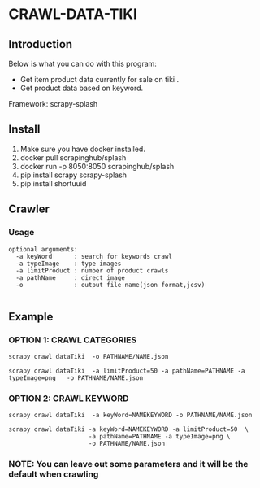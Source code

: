 # CRAWL-DATA-TIKI
## Introduction
Below is what you can do with this program:
- Get item product  data currently for sale on tiki .
- Get product data based on keyword.

Framework: scrapy-splash


## Install
1. Make sure you have docker installed.
2. docker pull scrapinghub/splash
3. docker run -p 8050:8050 scrapinghub/splash
4. pip install scrapy scrapy-splash
5. pip install shortuuid

## Crawler
### Usage
```
optional arguments:
  -a keyWord      : search for keywords crawl
  -a typeImage    : type images 
  -a limitProduct : number of product crawls
  -a pathName     : direct image
  -o              : output file name(json format,jcsv)
  
```
## Example
### OPTION 1: CRAWL CATEGORIES
```
scrapy crawl dataTiki  -o PATHNAME/NAME.json
```
```
scrapy crawl dataTiki  -a limitProduct=50 -a pathName=PATHNAME -a typeImage=png   -o PATHNAME/NAME.json
```
### OPTION 2: CRAWL KEYWORD
```
scrapy crawl dataTiki  -a keyWord=NAMEKEYWORD -o PATHNAME/NAME.json
```
```
scrapy crawl dataTiki -a keyWord=NAMEKEYWORD -a limitProduct=50  \
                      -a pathName=PATHNAME -a typeImage=png \
                      -o PATHNAME/NAME.json
```

### NOTE: You can leave out some parameters and it will be the default when crawling


